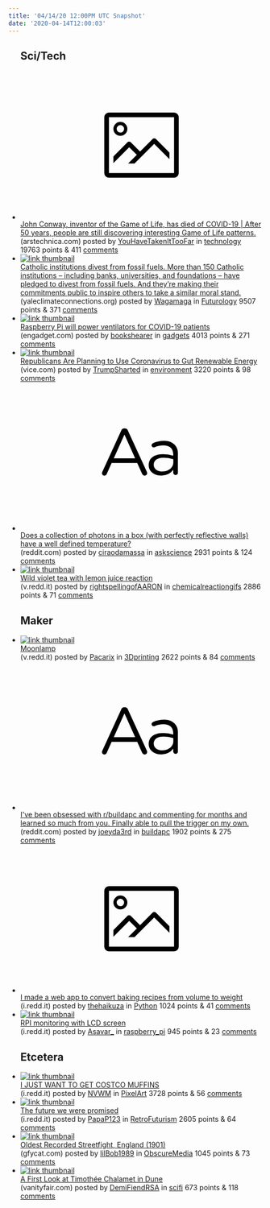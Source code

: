 ```yaml
---
title: '04/14/20 12:00PM UTC Snapshot'
date: '2020-04-14T12:00:03'
---
```

<ul>
<h2>Sci/Tech</h2>

<li><a href='https://arstechnica.com/science/2020/04/john-conway-inventor-of-the-game-of-life-has-died-of-covid-19/'><svg version='1.1' viewBox='-34 -14 104 64' preserveAspectRatio='xMidYMid meet' xmlns='http://www.w3.org/2000/svg' xmlns:xlink='http://www.w3.org/1999/xlink'>
    <title>link thumbnail</title>
    <path d='M32,4H4A2,2,0,0,0,2,6V30a2,2,0,0,0,2,2H32a2,2,0,0,0,2-2V6A2,2,0,0,0,32,4ZM4,30V6H32V30Z'></path>
    <path d='M8.92,14a3,3,0,1,0-3-3A3,3,0,0,0,8.92,14Zm0-4.6A1.6,1.6,0,1,1,7.33,11,1.6,1.6,0,0,1,8.92,9.41Z'></path>
    <path d='M22.78,15.37l-5.4,5.4-4-4a1,1,0,0,0-1.41,0L5.92,22.9v2.83l6.79-6.79L16,22.18l-3.75,3.75H15l8.45-8.45L30,24V21.18l-5.81-5.81A1,1,0,0,0,22.78,15.37Z'></path>
    </svg></a><div><div class='linkTitle'><a href='https://arstechnica.com/science/2020/04/john-conway-inventor-of-the-game-of-life-has-died-of-covid-19/'>John Conway, inventor of the Game of Life, has died of COVID-19 | After 50 years, people are still discovering interesting Game of Life patterns.</a></div>(arstechnica.com) posted by <a href='https://www.reddit.com/user/YouHaveTakenItTooFar'>YouHaveTakenItTooFar</a> in <a href='https://www.reddit.com/r/technology'>technology</a> 19763 points & 411 <a href='https://www.reddit.com/r/technology/comments/g0umps/john_conway_inventor_of_the_game_of_life_has_died/'>comments</a></div></li>

<li><a href='https://www.yaleclimateconnections.org/2020/04/catholic-institutions-divest-from-fossil-fuels/'><img src='https://b.thumbs.redditmedia.com/HzmpHd1jSXKFZvuDmlX7PEaRweGaBZzeUJ4_uzLTEBQ.jpg' alt='link thumbnail'></a><div><div class='linkTitle'><a href='https://www.yaleclimateconnections.org/2020/04/catholic-institutions-divest-from-fossil-fuels/'>Catholic institutions divest from fossil fuels. More than 150 Catholic institutions – including banks, universities, and foundations – have pledged to divest from fossil fuels. And they’re making their commitments public to inspire others to take a similar moral stand.</a></div>(yaleclimateconnections.org) posted by <a href='https://www.reddit.com/user/Wagamaga'>Wagamaga</a> in <a href='https://www.reddit.com/r/Futurology'>Futurology</a> 9507 points & 371 <a href='https://www.reddit.com/r/Futurology/comments/g0rewl/catholic_institutions_divest_from_fossil_fuels/'>comments</a></div></li>

<li><a href='https://www.engadget.com/raspberry-pi-ventilators-covid-19-163729140.html'><img src='https://b.thumbs.redditmedia.com/Lh-ow0PlYYMFXA0fv6jG6DUJ2YklNtclHqNz5ES7DIM.jpg' alt='link thumbnail'></a><div><div class='linkTitle'><a href='https://www.engadget.com/raspberry-pi-ventilators-covid-19-163729140.html'>Raspberry Pi will power ventilators for COVID-19 patients</a></div>(engadget.com) posted by <a href='https://www.reddit.com/user/bookshearer'>bookshearer</a> in <a href='https://www.reddit.com/r/gadgets'>gadgets</a> 4013 points & 271 <a href='https://www.reddit.com/r/gadgets/comments/g0xf8h/raspberry_pi_will_power_ventilators_for_covid19/'>comments</a></div></li>

<li><a href='https://www.vice.com/en_us/article/k7ev53/republicans-are-planning-to-use-coronavirus-to-gut-renewable-energy'><img src='https://a.thumbs.redditmedia.com/jtop4S6zaUKg3LY0bKnnZaX1FN82SgVNH2OyVXBl4k8.jpg' alt='link thumbnail'></a><div><div class='linkTitle'><a href='https://www.vice.com/en_us/article/k7ev53/republicans-are-planning-to-use-coronavirus-to-gut-renewable-energy'>Republicans Are Planning to Use Coronavirus to Gut Renewable Energy</a></div>(vice.com) posted by <a href='https://www.reddit.com/user/TrumpSharted'>TrumpSharted</a> in <a href='https://www.reddit.com/r/environment'>environment</a> 3220 points & 98 <a href='https://www.reddit.com/r/environment/comments/g0mset/republicans_are_planning_to_use_coronavirus_to/'>comments</a></div></li>

<li><a href='https://www.reddit.com/r/askscience/comments/g0u5tz/does_a_collection_of_photons_in_a_box_with/'><svg version='1.1' viewBox='-34 -12 104 64' preserveAspectRatio='xMidYMid slice' xmlns='http://www.w3.org/2000/svg' xmlns:xlink='http://www.w3.org/1999/xlink'>
    <title>text link thumbnail</title>
    <path d='M12.19,8.84a1.45,1.45,0,0,0-1.4-1h-.12a1.46,1.46,0,0,0-1.42,1L1.14,26.56a1.29,1.29,0,0,0-.14.59,1,1,0,0,0,1,1,1.12,1.12,0,0,0,1.08-.77l2.08-4.65h11l2.08,4.59a1.24,1.24,0,0,0,1.12.83,1.08,1.08,0,0,0,1.08-1.08,1.64,1.64,0,0,0-.14-.57ZM6.08,20.71l4.59-10.22,4.6,10.22Z'>
    </path>
    <path d='M32.24,14.78A6.35,6.35,0,0,0,27.6,13.2a11.36,11.36,0,0,0-4.7,1,1,1,0,0,0-.58.89,1,1,0,0,0,.94.92,1.23,1.23,0,0,0,.39-.08,8.87,8.87,0,0,1,3.72-.81c2.7,0,4.28,1.33,4.28,3.92v.5a15.29,15.29,0,0,0-4.42-.61c-3.64,0-6.14,1.61-6.14,4.64v.05c0,2.95,2.7,4.48,5.37,4.48a6.29,6.29,0,0,0,5.19-2.48V26.9a1,1,0,0,0,1,1,1,1,0,0,0,1-1.06V19A5.71,5.71,0,0,0,32.24,14.78Zm-.56,7.7c0,2.28-2.17,3.89-4.81,3.89-1.94,0-3.61-1.06-3.61-2.86v-.06c0-1.8,1.5-3,4.2-3a15.2,15.2,0,0,1,4.22.61Z'>
    </path>
    </svg></a><div><div class='linkTitle'><a href='https://www.reddit.com/r/askscience/comments/g0u5tz/does_a_collection_of_photons_in_a_box_with/'>Does a collection of photons in a box (with perfectly reflective walls) have a well defined temperature?</a></div>(reddit.com) posted by <a href='https://www.reddit.com/user/ciraodamassa'>ciraodamassa</a> in <a href='https://www.reddit.com/r/askscience'>askscience</a> 2931 points & 124 <a href='https://www.reddit.com/r/askscience/comments/g0u5tz/does_a_collection_of_photons_in_a_box_with/'>comments</a></div></li>

<li><a href='https://v.redd.it/2eyvjurpshs41'><img src='https://a.thumbs.redditmedia.com/3LiMMecgtdHftwaJAKdEQIYwcarsmspopUxA3f5HtH0.jpg' alt='link thumbnail'></a><div><div class='linkTitle'><a href='https://v.redd.it/2eyvjurpshs41'>Wild violet tea with lemon juice reaction</a></div>(v.redd.it) posted by <a href='https://www.reddit.com/user/rightspellingofAARON'>rightspellingofAARON</a> in <a href='https://www.reddit.com/r/chemicalreactiongifs'>chemicalreactiongifs</a> 2886 points & 71 <a href='https://www.reddit.com/r/chemicalreactiongifs/comments/g0m8f0/wild_violet_tea_with_lemon_juice_reaction/'>comments</a></div></li>

<h2>Maker</h2>

<li><a href='https://v.redd.it/c0rtfzcysms41'><img src='https://b.thumbs.redditmedia.com/w3Pp-PdM03ihhcSwwg6BF_H5LTlA6BA9icBZePBGPLM.jpg' alt='link thumbnail'></a><div><div class='linkTitle'><a href='https://v.redd.it/c0rtfzcysms41'>Moonlamp</a></div>(v.redd.it) posted by <a href='https://www.reddit.com/user/Pacarix'>Pacarix</a> in <a href='https://www.reddit.com/r/3Dprinting'>3Dprinting</a> 2622 points & 84 <a href='https://www.reddit.com/r/3Dprinting/comments/g0p4av/moonlamp/'>comments</a></div></li>

<li><a href='https://www.reddit.com/r/buildapc/comments/g0muic/ive_been_obsessed_with_rbuildapc_and_commenting/'><svg version='1.1' viewBox='-34 -12 104 64' preserveAspectRatio='xMidYMid slice' xmlns='http://www.w3.org/2000/svg' xmlns:xlink='http://www.w3.org/1999/xlink'>
    <title>text link thumbnail</title>
    <path d='M12.19,8.84a1.45,1.45,0,0,0-1.4-1h-.12a1.46,1.46,0,0,0-1.42,1L1.14,26.56a1.29,1.29,0,0,0-.14.59,1,1,0,0,0,1,1,1.12,1.12,0,0,0,1.08-.77l2.08-4.65h11l2.08,4.59a1.24,1.24,0,0,0,1.12.83,1.08,1.08,0,0,0,1.08-1.08,1.64,1.64,0,0,0-.14-.57ZM6.08,20.71l4.59-10.22,4.6,10.22Z'>
    </path>
    <path d='M32.24,14.78A6.35,6.35,0,0,0,27.6,13.2a11.36,11.36,0,0,0-4.7,1,1,1,0,0,0-.58.89,1,1,0,0,0,.94.92,1.23,1.23,0,0,0,.39-.08,8.87,8.87,0,0,1,3.72-.81c2.7,0,4.28,1.33,4.28,3.92v.5a15.29,15.29,0,0,0-4.42-.61c-3.64,0-6.14,1.61-6.14,4.64v.05c0,2.95,2.7,4.48,5.37,4.48a6.29,6.29,0,0,0,5.19-2.48V26.9a1,1,0,0,0,1,1,1,1,0,0,0,1-1.06V19A5.71,5.71,0,0,0,32.24,14.78Zm-.56,7.7c0,2.28-2.17,3.89-4.81,3.89-1.94,0-3.61-1.06-3.61-2.86v-.06c0-1.8,1.5-3,4.2-3a15.2,15.2,0,0,1,4.22.61Z'>
    </path>
    </svg></a><div><div class='linkTitle'><a href='https://www.reddit.com/r/buildapc/comments/g0muic/ive_been_obsessed_with_rbuildapc_and_commenting/'>I've been obsessed with r/buildapc and commenting for months and learned so much from you. Finally able to pull the trigger on my own.</a></div>(reddit.com) posted by <a href='https://www.reddit.com/user/joeyda3rd'>joeyda3rd</a> in <a href='https://www.reddit.com/r/buildapc'>buildapc</a> 1902 points & 275 <a href='https://www.reddit.com/r/buildapc/comments/g0muic/ive_been_obsessed_with_rbuildapc_and_commenting/'>comments</a></div></li>

<li><a href='https://i.redd.it/4q2e4ti96ms41.gif'><svg version='1.1' viewBox='-34 -14 104 64' preserveAspectRatio='xMidYMid meet' xmlns='http://www.w3.org/2000/svg' xmlns:xlink='http://www.w3.org/1999/xlink'>
    <title>link thumbnail</title>
    <path d='M32,4H4A2,2,0,0,0,2,6V30a2,2,0,0,0,2,2H32a2,2,0,0,0,2-2V6A2,2,0,0,0,32,4ZM4,30V6H32V30Z'></path>
    <path d='M8.92,14a3,3,0,1,0-3-3A3,3,0,0,0,8.92,14Zm0-4.6A1.6,1.6,0,1,1,7.33,11,1.6,1.6,0,0,1,8.92,9.41Z'></path>
    <path d='M22.78,15.37l-5.4,5.4-4-4a1,1,0,0,0-1.41,0L5.92,22.9v2.83l6.79-6.79L16,22.18l-3.75,3.75H15l8.45-8.45L30,24V21.18l-5.81-5.81A1,1,0,0,0,22.78,15.37Z'></path>
    </svg></a><div><div class='linkTitle'><a href='https://i.redd.it/4q2e4ti96ms41.gif'>I made a web app to convert baking recipes from volume to weight</a></div>(i.redd.it) posted by <a href='https://www.reddit.com/user/thehaikuza'>thehaikuza</a> in <a href='https://www.reddit.com/r/Python'>Python</a> 1024 points & 41 <a href='https://www.reddit.com/r/Python/comments/g0mmbt/i_made_a_web_app_to_convert_baking_recipes_from/'>comments</a></div></li>

<li><a href='https://i.redd.it/c51e8a03ans41.gif'><img src='https://b.thumbs.redditmedia.com/MPi7hZSiT8GCG-m7FIUxuDP_hMYUMpP6-KYAQOPPmuc.jpg' alt='link thumbnail'></a><div><div class='linkTitle'><a href='https://i.redd.it/c51e8a03ans41.gif'>RPI monitoring with LCD screen</a></div>(i.redd.it) posted by <a href='https://www.reddit.com/user/Asavar_'>Asavar_</a> in <a href='https://www.reddit.com/r/raspberry_pi'>raspberry_pi</a> 945 points & 23 <a href='https://www.reddit.com/r/raspberry_pi/comments/g0qxlc/rpi_monitoring_with_lcd_screen/'>comments</a></div></li>

<h2>Etcetera</h2>

<li><a href='https://i.redd.it/lh3e6xqywms41.png'><img src='https://b.thumbs.redditmedia.com/QlVgZV1KYnuprgVODoS_O-Y25VQ3vXujXVlxrCb9eik.jpg' alt='link thumbnail'></a><div><div class='linkTitle'><a href='https://i.redd.it/lh3e6xqywms41.png'>I JUST WANT TO GET COSTCO MUFFINS</a></div>(i.redd.it) posted by <a href='https://www.reddit.com/user/NVWM'>NVWM</a> in <a href='https://www.reddit.com/r/PixelArt'>PixelArt</a> 3728 points & 56 <a href='https://www.reddit.com/r/PixelArt/comments/g0pjs9/i_just_want_to_get_costco_muffins/'>comments</a></div></li>

<li><a href='https://i.redd.it/ydkftxux8os41.jpg'><img src='https://b.thumbs.redditmedia.com/JxrFZ6qhH1gKb8-aD2jWNyLByKV4UTCRjLnyYlR_qeM.jpg' alt='link thumbnail'></a><div><div class='linkTitle'><a href='https://i.redd.it/ydkftxux8os41.jpg'>The future we were promised</a></div>(i.redd.it) posted by <a href='https://www.reddit.com/user/PapaP123'>PapaP123</a> in <a href='https://www.reddit.com/r/RetroFuturism'>RetroFuturism</a> 2605 points & 64 <a href='https://www.reddit.com/r/RetroFuturism/comments/g0ufv4/the_future_we_were_promised/'>comments</a></div></li>

<li><a href='https://gfycat.com/spicyhelplessalbino'><img src='https://a.thumbs.redditmedia.com/0NwTv15D31PML82CRjCOCtpM_2N-v1f2EfLFrao24I8.jpg' alt='link thumbnail'></a><div><div class='linkTitle'><a href='https://gfycat.com/spicyhelplessalbino'>Oldest Recorded Streetfight, England (1901)</a></div>(gfycat.com) posted by <a href='https://www.reddit.com/user/lilBob1989'>lilBob1989</a> in <a href='https://www.reddit.com/r/ObscureMedia'>ObscureMedia</a> 1045 points & 73 <a href='https://www.reddit.com/r/ObscureMedia/comments/g0j32m/oldest_recorded_streetfight_england_1901/'>comments</a></div></li>

<li><a href='https://www.vanityfair.com/hollywood/2020/04/a-first-look-at-timothee-chalamet-in-dune'><img src='https://b.thumbs.redditmedia.com/1SQ1kSdV80BCH2KT8gSLw7VIA7VhDdHDPwKns8HKU7o.jpg' alt='link thumbnail'></a><div><div class='linkTitle'><a href='https://www.vanityfair.com/hollywood/2020/04/a-first-look-at-timothee-chalamet-in-dune'>A First Look at Timothée Chalamet in Dune</a></div>(vanityfair.com) posted by <a href='https://www.reddit.com/user/DemiFiendRSA'>DemiFiendRSA</a> in <a href='https://www.reddit.com/r/scifi'>scifi</a> 673 points & 118 <a href='https://www.reddit.com/r/scifi/comments/g0p8ez/a_first_look_at_timothée_chalamet_in_dune/'>comments</a></div></li>

</ul>
